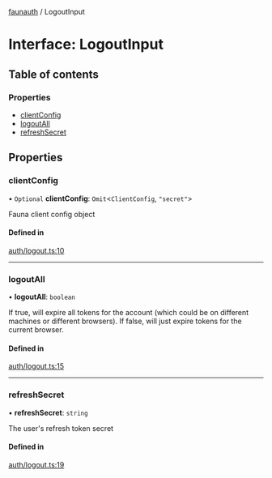 [faunauth](../index.md) / LogoutInput

# Interface: LogoutInput

## Table of contents

### Properties

- [clientConfig](LogoutInput.md#clientconfig)
- [logoutAll](LogoutInput.md#logoutall)
- [refreshSecret](LogoutInput.md#refreshsecret)

## Properties

### clientConfig

• `Optional` **clientConfig**: `Omit`<`ClientConfig`, ``"secret"``\>

Fauna client config object

#### Defined in

[auth/logout.ts:10](https://github.com/alexnitta/faunauth/blob/bbbbd0c/src/auth/logout.ts#L10)

___

### logoutAll

• **logoutAll**: `boolean`

If true, will expire all tokens for the account (which could be on different machines or
different browsers). If false, will just expire tokens for the current browser.

#### Defined in

[auth/logout.ts:15](https://github.com/alexnitta/faunauth/blob/bbbbd0c/src/auth/logout.ts#L15)

___

### refreshSecret

• **refreshSecret**: `string`

The user's refresh token secret

#### Defined in

[auth/logout.ts:19](https://github.com/alexnitta/faunauth/blob/bbbbd0c/src/auth/logout.ts#L19)
